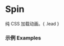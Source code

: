 # Spin

纯 CSS 加载动画。{ .lead }

### 示例 Examples

<div class="bs-example">
    <div class="content clearfix">
        <div class="row">
            <div class="col-xs-3">
                <div bx-id="components/spin" data-type="rotating-plane"></div>
            </div>
            <div class="col-xs-3">
                <div bx-id="components/spin" data-type="double-bounce"></div>
            </div>
            <div class="col-xs-3">
                <div bx-id="components/spin" data-type="rectangle-bounce"></div>
            </div>
            <div class="col-xs-3">
                <div bx-id="components/spin" data-type="wandering-cubes"></div>
            </div>
        </div>
    </div>
</div>
<div class="bs-example">
    <div class="content clearfix">
        <div class="row">
            <div class="col-xs-3">
                <div bx-id="components/spin" data-type="pulse"></div>
            </div>
            <div class="col-xs-3">
                <div bx-id="components/spin" data-type="chasing-dots"></div>
            </div>
            <div class="col-xs-3">
                <div bx-id="components/spin" data-type="three-bounce"></div>
            </div>
            <div class="col-xs-3">
                <div bx-id="components/spin" data-type="circle-spinner"></div>
            </div>
        </div>
    </div>
</div>